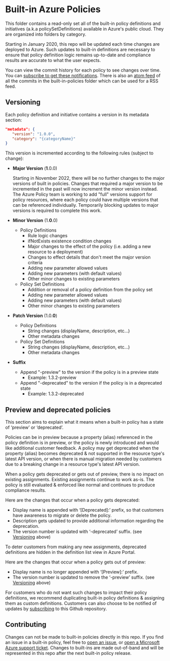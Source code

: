 # Built-in Azure Policies

This folder contains a read-only set all of the built-in policy definitions and initiatives (a.k.a policySetDefinitions) available in Azure's public cloud. They are organized into folders by category.

Starting in January 2020, this repo will be updated each time changes are deployed to Azure. Such updates to built-in definitions are necessary to ensure that policy definition logic remains up-to-date and compliance results are accurate to what the user expects. 

You can view the commit history for each policy to see changes over time. You can [subscribe to get these notifications](https://docs.github.com/account-and-profile/managing-subscriptions-and-notifications-on-github/setting-up-notifications/configuring-notifications#configuring-your-watch-settings-for-an-individual-repository). There is also an [atom feed](https://github.com/Azure/azure-policy/commits/master/built-in-policies.atom) of all the commits in the built-in-policies folder which can be used for a RSS feed.

## Versioning

Each policy definition and initiative contains a version in its metadata section:
```json
"metadata": {
   "version": "1.0.0",
   "category": "{categoryName}"
}
```

This version is incremented according to the following rules (subject to change):
   - **Major Version** (**1**.0.0)
      
      Starting in November 2022, there will be no further changes to the major versions of built in policies. Changes that required a major version to be incremented in the past will now increment the minor version instead. The Azure Policy team is working to add "full" versions support for policy resources, where each policy could have multiple versions that can be referenced individually. Temporarily blocking updates to major versions is required to complete this work.
   - **Minor Version** (1.**0**.0)
      - Policy Definitions
         - Rule logic changes
         - ifNotExists existence condition changes
         - Major changes to the effect of the policy (i.e. adding a new resource to a deployment)
         - Changes to effect details that don't meet the major version criteria
         - Adding new parameter allowed values
         - Adding new parameters (with default values)
         - Other minor changes to existing parameters
      - Policy Set Definitions
         - Addition or removal of a policy definition from the policy set
         - Adding new parameter allowed values
         - Adding new parameters (with default values)
         - Other minor changes to existing parameters
   - **Patch Version** (1.0.**0**)
      - Policy Definitions
         - String changes (displayName, description, etc…)
         - Other metadata changes
      - Policy Set Definitions
         - String changes (displayName, description, etc…)
         - Other metadata changes
   - **Suffix**
      - Append "-preview" to the version if the policy is in a preview state  
         - Example:  1.3.2-preview
      - Append "-deprecated" to the version if the policy is in a deprecated state
         - Example:  1.3.2-deprecated
 
## Preview and deprecated policies

This section aims to explain what it means when a built-in policy has a state of ‘preview’ or ‘deprecated’.  

Policies can be in preview because a property (alias) referenced in the policy definition is in preview, or the policy is newly introduced and would like additional customer feedback. A policy may get deprecated when the property (alias) becomes deprecated & not supported in the resource type's latest API version, or when there is manual migration needed by customers due to a breaking change in a resource type's latest API version. 

When a policy gets deprecated or gets out of preview, there is no impact on existing assignments. Existing assignments continue to work as-is. The policy is still evaluated & enforced like normal and continues to produce compliance results.  

Here are the changes that occur when a policy gets deprecated: 
- Display name is appended with ‘[Deprecated]:’ prefix, so that customers have awareness to migrate or delete the policy.  
- Description gets updated to provide additional information regarding the deprecation. 
- The version number is updated with ‘-deprecated’ suffix. (see [Versioning](#versioning) above) 

To deter customers from making any new assignments, deprecated definitions are hidden in the definition list view in Azure Portal. 

Here are the changes that occur when a policy gets out of preview: 
- Display name is no longer appended with ‘[Preview]:’ prefix. 
- The version number is updated to remove the ‘-preview’ suffix. (see [Versioning](#versioning) above) 

For customers who do not want such changes to impact their policy definitions, we recommend duplicating built-in policy definitions & assigning them as custom definitions. Customers can also choose to be notified of updates by [subscribing](https://docs.github.com/account-and-profile/managing-subscriptions-and-notifications-on-github/setting-up-notifications/configuring-notifications#configuring-your-watch-settings-for-an-individual-repository) to this Github repository.  
 
## Contributing
Changes can not be made to built-in policies directly in this repo. If you find an issue in a built-in policy, feel free to [open an issue](https://github.com/Azure/azure-policy/issues/new/choose), or [open a Microsoft Azure support ticket](https://azure.microsoft.com/support/create-ticket/). Changes to built-ins are made out-of-band and will be represented in this repo after the next built-in policy release.
